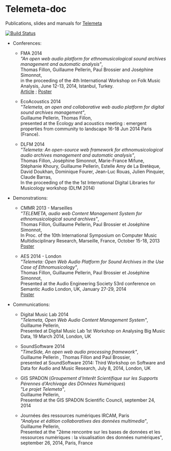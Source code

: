 Telemeta-doc
============

Publications, slides and manuals for [Telemeta](http://telemeta.org)


[![Build Status](https://travis-ci.org/Parisson/Telemeta-doc.svg?branch=dev)](https://travis-ci.org/Parisson/Telemeta-doc)

- Conferences:

  - FMA 2014  
    *"An open web audio platform for ethnomusicological sound archives management and automatic analysis"*,  
    Thomas Fillon, Guillaume Pellerin, Paul Brossier and Joséphine Simonnot,  
    in the proceeding of the 4th International Workshop on Folk Music Analysis,  June 12-13, 2014, Istanbul, Turkey.  
    [Article](https://github.com/Parisson/Telemeta-doc/raw/master/Conferences/2014_FMA/fma2014_Telemeta.pdf) ; 
    [Poster](https://github.com/Parisson/Telemeta-doc/raw/master/Conferences/2014_FMA/poster/poster_FMA2014.pdf)

  - EcoAcoustics 2014  
    *"Telemeta, an open and collaborative web audio platform for digital sound archives management"*,  
    Guillaume Pellerin, Thomas Fillon,  
    presented at the Ecology and acoustics meeting : emergent properties from community to landscape
    16-18 Jun 2014 Paris (France).

  - DLFM 2014  
    *"Telemeta: An open-source web framework for ethnomusicological audio archives management and automatic analysis"*,  
    Thomas Fillon, Joséphine Simonnot, Marie-France Mifune, Stéphanie Khoury, Guillaume Pellerin, Estelle Amy de La     Bretèque, David Doukhan, Dominique Fourer, Jean-Luc Rouas, Julien Pinquier, Claude Barras,  
    In the proceeding of the the 1st International Digital Libraries for Musicology workshop (DLfM 2014)

- Demonstrations:
  - CMMR 2013 - Marseilles  
    *"TELEMETA, audio web Content Management System for ethnomusicological sound archives"*,  
    Thomas Fillon, Guillaume Pellerin, Paul Brossier et Joséphine Simonnot,  
    In Proc. of the 10th International Symposium on Computer Music Multidisciplinary Research, Marseille, France, October 15-18, 2013  
    [Poster](https://github.com/Parisson/Telemeta-doc/raw/master/Conferences/2013_CMMR/poster/poster_cmmr2013.pdf)

  - AES 2014 - London  
    *"Telemeta: Open Web Audio Platform for Sound Archives in the Use Case of Ethnomusicology"*,  
    Thomas Fillon, Guillaume Pellerin, Paul Brossier et Joséphine Simonnot,  
    Presented at the Audio Engineering Society 53rd conference on Semantic Audio London, UK, January 27-29, 2014  
    [Poster](https://github.com/Parisson/Telemeta-doc/raw/master/Conferences/2014_AES/poster/poster_aes53.pdf)

- Communications:

  - Digital Music Lab 2014  
    *"Telemeta, Open Web Audio Content Management System"*,  
    Guillaume Pellerin,  
    Presented at Digital Music Lab 1st Workshop on Analysing Big Music Data, 19 March 2014, London, UK

  - SoundSoftware 2014  
    *"TimeSide, An open web audio processing framework"*,  
    Guillaume Pellerin , Thomas Fillon and Paul Brossier,  
    presented at SoundSoftware 2014: Third Workshop on Software and Data for Audio and Music Research, July 8, 2014, London, UK

  - GIS SPADON (*Groupement d'Interêt Scientifique sur les Supports Pérennes d'Archivage des DOnnées Numériques*)  
    *"Le projet Telemeta"*,  
    Guillaume Pellerin,  
    Presented at the GIS SPADON Scientific Council, september 24, 2014

  - Journées des ressources numériques IRCAM, Paris  
    *"Analyse et édition collaboratives des données multimedia"*,  
    Guillaume Pellerin,  
    Presented at the "2ème rencontre sur les bases de données et les ressources numériques : la visualisation des données numériques", september 26, 2014, Paris, France



